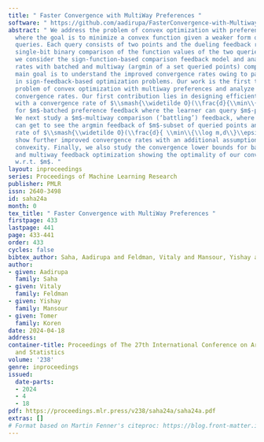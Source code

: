```yaml
---
title: " Faster Convergence with MultiWay Preferences "
software: " https://github.com/aadirupa/FasterConvergence-with-Multiway-Preferences "
abstract: " We address the problem of convex optimization with preference feedback,
  where the goal is to minimize a convex function given a weaker form of comparison
  queries. Each query consists of two points and the dueling feedback returns a (noisy)
  single-bit binary comparison of the function values of the two queried points. Here
  we consider the sign-function-based comparison feedback model and analyze the convergence
  rates with batched and multiway (argmin of a set queried points) comparisons. Our
  main goal is to understand the improved convergence rates owing to parallelization
  in sign-feedback-based optimization problems. Our work is the first to study the
  problem of convex optimization with multiway preferences and analyze the optimal
  convergence rates. Our first contribution lies in designing efficient algorithms
  with a convergence rate of $\\smash{\\widetilde O}(\\frac{d}{\\min\\{m,d\\} \\epsilon})$
  for $m$-batched preference feedback where the learner can query $m$-pairs in parallel.
  We next study a $m$-multiway comparison (‘battling’) feedback, where the learner
  can get to see the argmin feedback of $m$-subset of queried points and show a convergence
  rate of $\\smash{\\widetilde O}(\\frac{d}{ \\min\\{\\log m,d\\}\\epsilon })$. We
  show further improved convergence rates with an additional assumption of strong
  convexity. Finally, we also study the convergence lower bounds for batched preferences
  and multiway feedback optimization showing the optimality of our convergence rates
  w.r.t. $m$. "
layout: inproceedings
series: Proceedings of Machine Learning Research
publisher: PMLR
issn: 2640-3498
id: saha24a
month: 0
tex_title: " Faster Convergence with MultiWay Preferences "
firstpage: 433
lastpage: 441
page: 433-441
order: 433
cycles: false
bibtex_author: Saha, Aadirupa and Feldman, Vitaly and Mansour, Yishay and Koren, Tomer
author:
- given: Aadirupa
  family: Saha
- given: Vitaly
  family: Feldman
- given: Yishay
  family: Mansour
- given: Tomer
  family: Koren
date: 2024-04-18
address:
container-title: Proceedings of The 27th International Conference on Artificial Intelligence
  and Statistics
volume: '238'
genre: inproceedings
issued:
  date-parts:
  - 2024
  - 4
  - 18
pdf: https://proceedings.mlr.press/v238/saha24a/saha24a.pdf
extras: []
# Format based on Martin Fenner's citeproc: https://blog.front-matter.io/posts/citeproc-yaml-for-bibliographies/
---
```

